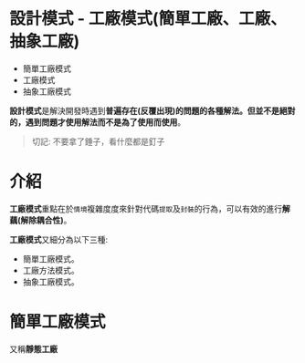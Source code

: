 # 設計模式 - 工廠模式(簡單工廠、工廠、抽象工廠)

* 簡單工廠模式
* 工廠模式
* 抽象工廠模式

<!--more-->

**設計模式**是解決開發時遇到**普遍存在(反覆出現)**的問題的各種解法。但並不是絕對的，遇到問題才使用解法而不是**為了使用而使用**。

 > 切記: 不要拿了錘子，看什麼都是釘子

# 介紹

**工廠模式**重點在於`情境`複雜度度來針對代碼`提取`及`封裝`的行為，可以有效的進行**解藕(解除耦合性)**。

**工廠模式**又細分為以下三種:
 * 簡單工廠模式。
 * 工廠方法模式。
 * 抽象工廠模式。

# 簡單工廠模式
又稱**靜態工廠**


